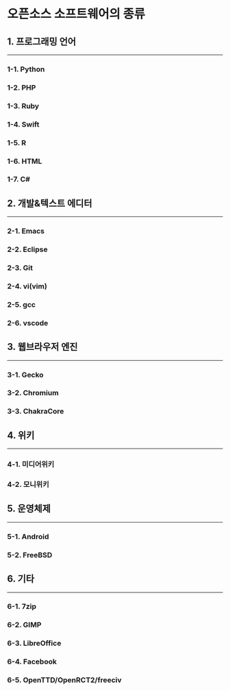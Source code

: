 # 오픈소스 소프트웨어의 종류

## 1. 프로그래밍 언어
-------------------
### 1-1. Python
### 1-2. PHP
### 1-3. Ruby
### 1-4. Swift
### 1-5. R
### 1-6. HTML
### 1-7. C#

## 2. 개발&텍스트 에디터
--------------------
### 2-1. Emacs
### 2-2. Eclipse
### 2-3. Git
### 2-4. vi(vim)
### 2-5. gcc
### 2-6. vscode

## 3. 웹브라우저 엔진
------------------
### 3-1. Gecko
### 3-2. Chromium
### 3-3. ChakraCore

## 4. 위키
---------
### 4-1. 미디어위키
### 4-2. 모니위키

## 5. 운영체제
------------
### 5-1. Android
### 5-2. FreeBSD

## 6. 기타
---------
### 6-1. 7zip
### 6-2. GIMP
### 6-3. LibreOffice
### 6-4. Facebook
### 6-5. OpenTTD/OpenRCT2/freeciv
